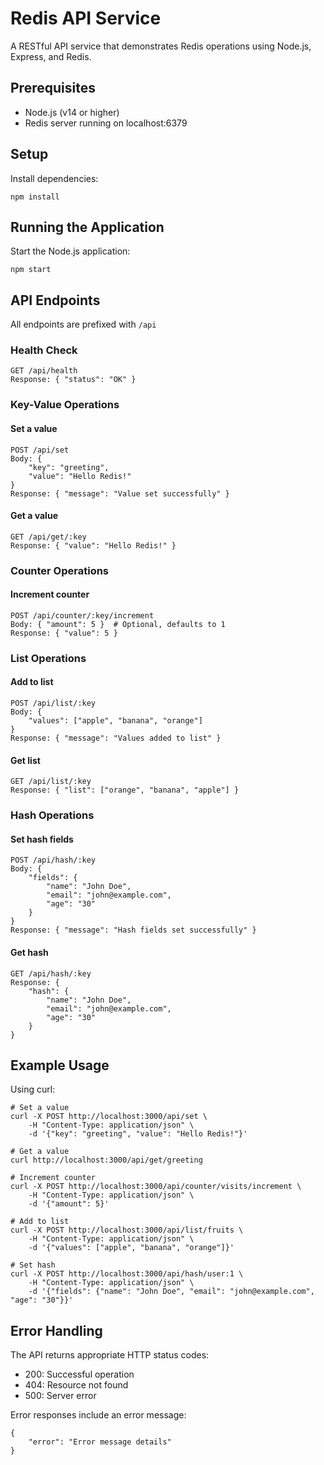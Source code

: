 # Redis API Service

A RESTful API service that demonstrates Redis operations using Node.js, Express, and Redis.

## Prerequisites

- Node.js (v14 or higher)
- Redis server running on localhost:6379

## Setup

Install dependencies:
```
npm install
```

## Running the Application

Start the Node.js application:
```
npm start
```

## API Endpoints

All endpoints are prefixed with `/api`

### Health Check
```
GET /api/health
Response: { "status": "OK" }
```

### Key-Value Operations

#### Set a value
```
POST /api/set
Body: {
    "key": "greeting",
    "value": "Hello Redis!"
}
Response: { "message": "Value set successfully" }
```

#### Get a value
```
GET /api/get/:key
Response: { "value": "Hello Redis!" }
```

### Counter Operations

#### Increment counter
```
POST /api/counter/:key/increment
Body: { "amount": 5 }  # Optional, defaults to 1
Response: { "value": 5 }
```

### List Operations

#### Add to list
```
POST /api/list/:key
Body: {
    "values": ["apple", "banana", "orange"]
}
Response: { "message": "Values added to list" }
```

#### Get list
```
GET /api/list/:key
Response: { "list": ["orange", "banana", "apple"] }
```

### Hash Operations

#### Set hash fields
```
POST /api/hash/:key
Body: {
    "fields": {
        "name": "John Doe",
        "email": "john@example.com",
        "age": "30"
    }
}
Response: { "message": "Hash fields set successfully" }
```

#### Get hash
```
GET /api/hash/:key
Response: {
    "hash": {
        "name": "John Doe",
        "email": "john@example.com",
        "age": "30"
    }
}
```

## Example Usage

Using curl:

```
# Set a value
curl -X POST http://localhost:3000/api/set \
    -H "Content-Type: application/json" \
    -d '{"key": "greeting", "value": "Hello Redis!"}'

# Get a value
curl http://localhost:3000/api/get/greeting

# Increment counter
curl -X POST http://localhost:3000/api/counter/visits/increment \
    -H "Content-Type: application/json" \
    -d '{"amount": 5}'

# Add to list
curl -X POST http://localhost:3000/api/list/fruits \
    -H "Content-Type: application/json" \
    -d '{"values": ["apple", "banana", "orange"]}'

# Set hash
curl -X POST http://localhost:3000/api/hash/user:1 \
    -H "Content-Type: application/json" \
    -d '{"fields": {"name": "John Doe", "email": "john@example.com", "age": "30"}}'
```

## Error Handling

The API returns appropriate HTTP status codes:
- 200: Successful operation
- 404: Resource not found
- 500: Server error

Error responses include an error message:
```
{
    "error": "Error message details"
}
```
